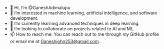- 👋 Hi, I’m @GaneshAdimalupu
- 👀 I’m interested in machine learning, artificial intelligence, and software development.
- 🌱 I’m currently learning advanced techniques in deep learning.
- 💞️ I’m looking to collaborate on projects related to AI and ML.
- 📫 How to reach me: You can reach out to me through my GitHub profile or email me at Ganeshjohn253@gmail.com.
